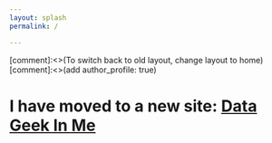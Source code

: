 ```yaml
---
layout: splash
permalink: /

---
```


[comment]:<>(To switch back to old layout, change layout to home)
[comment]:<>(add author_profile: true)

# I have moved to a new site: [Data Geek In Me](https://www.datageekinme.com)
